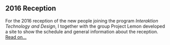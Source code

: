 ## 2016 Reception

For the 2016 reception of the new people joining the program *Interaktion Technology and Design*, I together with the group Project Lemon developed a site to show the schedule and general information about the reception. [Read on...](/work/reception2016)